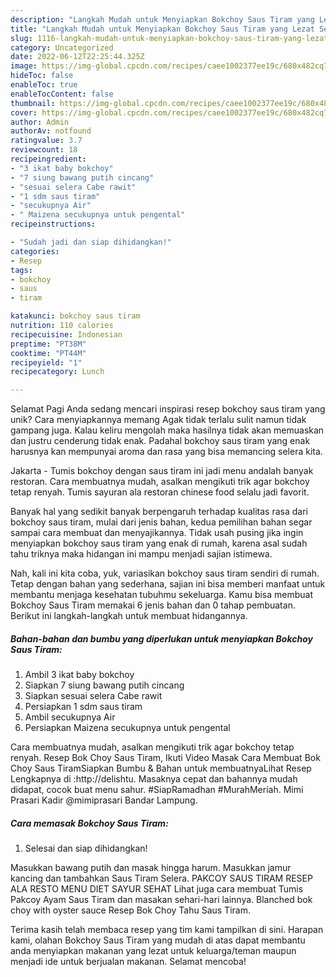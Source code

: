 ```yaml
---
description: "Langkah Mudah untuk Menyiapkan Bokchoy Saus Tiram yang Lezat Sekali, Lezat"
title: "Langkah Mudah untuk Menyiapkan Bokchoy Saus Tiram yang Lezat Sekali, Lezat"
slug: 1116-langkah-mudah-untuk-menyiapkan-bokchoy-saus-tiram-yang-lezat-sekali-lezat
category: Uncategorized
date: 2022-06-12T22:25:44.325Z
image: https://img-global.cpcdn.com/recipes/caee1002377ee19c/680x482cq70/bokchoy-saus-tiram-foto-resep-utama.jpg
hideToc: false
enableToc: true
enableTocContent: false
thumbnail: https://img-global.cpcdn.com/recipes/caee1002377ee19c/680x482cq70/bokchoy-saus-tiram-foto-resep-utama.jpg
cover: https://img-global.cpcdn.com/recipes/caee1002377ee19c/680x482cq70/bokchoy-saus-tiram-foto-resep-utama.jpg
author: Admin
authorAv: notfound
ratingvalue: 3.7
reviewcount: 18
recipeingredient:
- "3 ikat baby bokchoy"
- "7 siung bawang putih cincang"
- "sesuai selera Cabe rawit"
- "1 sdm saus tiram"
- "secukupnya Air"
- " Maizena secukupnya untuk pengental"
recipeinstructions:

- "Sudah jadi dan siap dihidangkan!"
categories:
- Resep
tags:
- bokchoy
- saus
- tiram

katakunci: bokchoy saus tiram 
nutrition: 110 calories
recipecuisine: Indonesian
preptime: "PT38M"
cooktime: "PT44M"
recipeyield: "1"
recipecategory: Lunch

---
```



Selamat Pagi Anda sedang mencari inspirasi resep bokchoy saus tiram yang unik? Cara menyiapkannya memang Agak tidak terlalu sulit namun tidak gampang juga. Kalau keliru mengolah maka hasilnya tidak akan memuaskan dan justru cenderung tidak enak. Padahal bokchoy saus tiram yang enak harusnya kan mempunyai aroma dan rasa yang bisa memancing selera kita.


Jakarta - Tumis bokchoy dengan saus tiram ini jadi menu andalah banyak restoran. Cara membuatnya mudah, asalkan mengikuti trik agar bokchoy tetap renyah. Tumis sayuran ala restoran chinese food selalu jadi favorit.

Banyak hal yang sedikit banyak berpengaruh terhadap kualitas rasa dari bokchoy saus tiram, mulai dari jenis bahan, kedua pemilihan bahan segar sampai cara membuat dan menyajikannya. Tidak usah pusing jika ingin menyiapkan bokchoy saus tiram yang enak di rumah, karena asal sudah tahu triknya maka hidangan ini mampu menjadi sajian istimewa.


Nah, kali ini kita coba, yuk, variasikan bokchoy saus tiram sendiri di rumah. Tetap dengan bahan yang sederhana, sajian ini bisa memberi manfaat untuk membantu menjaga kesehatan tubuhmu sekeluarga. Kamu bisa membuat Bokchoy Saus Tiram memakai 6 jenis bahan dan 0 tahap pembuatan. Berikut ini langkah-langkah untuk membuat hidangannya.

<!--inarticleads1-->

##### Bahan-bahan dan bumbu yang diperlukan untuk menyiapkan Bokchoy Saus Tiram:

1. Ambil 3 ikat baby bokchoy
1. Siapkan 7 siung bawang putih cincang
1. Siapkan sesuai selera Cabe rawit
1. Persiapkan 1 sdm saus tiram
1. Ambil secukupnya Air
1. Persiapkan  Maizena secukupnya untuk pengental


Cara membuatnya mudah, asalkan mengikuti trik agar bokchoy tetap renyah. Resep Bok Choy Saus Tiram, Ikuti Video Masak Cara Membuat Bok Choy Saus TiramSiapkan Bumbu &amp; Bahan untuk membuatnyaLihat Resep Lengkapnya di :http://delishtu. Masaknya cepat dan bahannya mudah didapat, cocok buat menu sahur. #SiapRamadhan #MurahMeriah. Mimi Prasari Kadir @mimiprasari Bandar Lampung. 

<!--inarticleads2-->

##### Cara memasak Bokchoy Saus Tiram:


1. Selesai dan siap dihidangkan!

Masukkan bawang putih dan masak hingga harum. Masukkan jamur kancing dan tambahkan Saus Tiram Selera. PAKCOY SAUS TIRAM RESEP ALA RESTO MENU DIET SAYUR SEHAT Lihat juga cara membuat Tumis Pakcoy Ayam Saus Tiram dan masakan sehari-hari lainnya. Blanched bok choy with oyster sauce Resep Bok Choy Tahu Saus Tiram. 

Terima kasih telah membaca resep yang tim kami tampilkan di sini. Harapan kami, olahan Bokchoy Saus Tiram yang mudah di atas dapat membantu anda menyiapkan makanan yang lezat untuk keluarga/teman maupun menjadi ide untuk berjualan makanan. Selamat mencoba!
